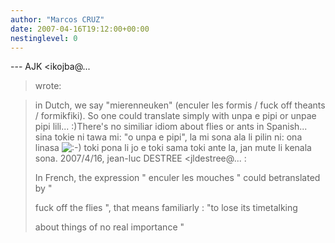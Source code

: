 ```yaml
---
author: "Marcos CRUZ"
date: 2007-04-16T19:12:00+00:00
nestinglevel: 0
---
```

\---
 AJK <ikojba@...
> wrote:

> in Dutch, we say "mierenneuken" (enculer les formis / fuck off theants /
> formikfiki). So one could translate simply with unpa e pipi or unpae pipi
> lili... :)There's no similiar idiom about flies or ants in Spanish... sina tokie ni tawa mi: "o unpa e pipi", la mi sona ala li pilin ni: ona linasa ![:-)](images/smilies/icon_e_smile.gif "Smile") toki pona li jo e toki sama toki ante la, jan mute li kenala sona.
> 2007/4/16, jean-luc DESTREE <jldestree@...
>:
> 
> In French, the expression " enculer les mouches " could betranslated by "
> 
> fuck off the flies ", that means familiarly : "to lose its timetalking
> 
> about things of no real importance "